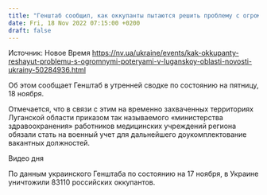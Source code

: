 ```yaml
---
title: "Генштаб сообщил, как оккупанты пытаются решить проблему с огромными потерями в Луганской области"
date: Fri, 18 Nov 2022 07:15:00 +0200
draft: false
---
```

Источник: Новое Время https://nv.ua/ukraine/events/kak-okkupanty-reshayut-problemu-s-ogromnymi-poteryami-v-luganskoy-oblasti-novosti-ukrainy-50284936.html


Об этом сообщает Генштаб в утренней сводке по состоянию на пятницу, 18 ноября.

Отмечается, что в связи с этим на временно захваченных территориях Луганской области приказом так называемого «министерства здравоохранения» работников медицинских учреждений региона обязали стать на военный учет для дальнейшего доукомплектование вакантных должностей.

 Видео дня   

По данным украинского Генштаба по состоянию на 17 ноября, в Украине уничтожили 83110 российских оккупантов.
